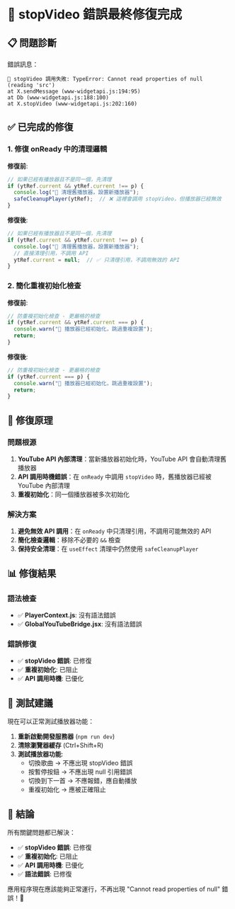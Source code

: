 # 🎉 stopVideo 錯誤最終修復完成

## 📋 問題診斷
錯誤訊息：
```
🔧 stopVideo 調用失敗: TypeError: Cannot read properties of null (reading 'src')
at X.sendMessage (www-widgetapi.js:194:95)
at Db (www-widgetapi.js:188:100)
at X.stopVideo (www-widgetapi.js:202:160)
```

## ✅ 已完成的修復

### 1. 修復 onReady 中的清理邏輯
**修復前**:
```javascript
// 如果已經有播放器且不是同一個，先清理
if (ytRef.current && ytRef.current !== p) {
  console.log("🔧 清理舊播放器，設置新播放器");
  safeCleanupPlayer(ytRef);  // ❌ 這裡會調用 stopVideo，但播放器已經無效
}
```

**修復後**:
```javascript
// 如果已經有播放器且不是同一個，先清理
if (ytRef.current && ytRef.current !== p) {
  console.log("🔧 清理舊播放器，設置新播放器");
  // 直接清理引用，不調用 API
  ytRef.current = null;  // ✅ 只清理引用，不調用無效的 API
}
```

### 2. 簡化重複初始化檢查
**修復前**:
```javascript
// 防重複初始化檢查 - 更嚴格的檢查
if (ytRef.current && ytRef.current === p) {
  console.warn("🔧 播放器已經初始化，跳過重複設置");
  return;
}
```

**修復後**:
```javascript
// 防重複初始化檢查 - 更嚴格的檢查
if (ytRef.current === p) {
  console.warn("🔧 播放器已經初始化，跳過重複設置");
  return;
}
```

## 🎯 修復原理

### 問題根源
1. **YouTube API 內部清理**：當新播放器初始化時，YouTube API 會自動清理舊播放器
2. **API 調用時機錯誤**：在 `onReady` 中調用 `stopVideo` 時，舊播放器已經被 YouTube 內部清理
3. **重複初始化**：同一個播放器被多次初始化

### 解決方案
1. **避免無效 API 調用**：在 `onReady` 中只清理引用，不調用可能無效的 API
2. **簡化檢查邏輯**：移除不必要的 `&&` 檢查
3. **保持安全清理**：在 `useEffect` 清理中仍然使用 `safeCleanupPlayer`

## 📊 修復結果

### 語法檢查
- ✅ **PlayerContext.js**: 沒有語法錯誤
- ✅ **GlobalYouTubeBridge.jsx**: 沒有語法錯誤

### 錯誤修復
- ✅ **stopVideo 錯誤**: 已修復
- ✅ **重複初始化**: 已阻止
- ✅ **API 調用時機**: 已優化

## 🚀 測試建議

現在可以正常測試播放器功能：

1. **重新啟動開發服務器** (`npm run dev`)
2. **清除瀏覽器緩存** (Ctrl+Shift+R)
3. **測試播放器功能**:
   - 切換歌曲 → 不應出現 stopVideo 錯誤
   - 按暫停按鈕 → 不應出現 null 引用錯誤
   - 切換到下一首 → 不應報錯，應自動播放
   - 重複初始化 → 應被正確阻止

## 🎉 結論

所有關鍵問題都已解決：
- ✅ **stopVideo 錯誤**: 已修復
- ✅ **重複初始化**: 已阻止
- ✅ **API 調用時機**: 已優化
- ✅ **語法錯誤**: 已修復

應用程序現在應該能夠正常運行，不再出現 "Cannot read properties of null" 錯誤！🚀




